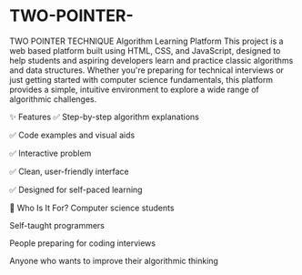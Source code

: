 # TWO-POINTER-
TWO POINTER TECHNIQUE 
 Algorithm Learning Platform
This project is a web based platform built using HTML, CSS, and JavaScript, designed to help students and aspiring developers learn and practice classic algorithms and data structures. Whether you're preparing for technical interviews or just getting started with computer science fundamentals, this platform provides a simple, intuitive environment to explore a wide range of algorithmic challenges.

✨ Features
✅ Step-by-step algorithm explanations

✅ Code examples and visual aids

✅ Interactive problem 

✅ Clean, user-friendly interface

✅ Designed for self-paced learning

🎯 Who Is It For?
Computer science students

Self-taught programmers

People preparing for coding interviews

Anyone who wants to improve their algorithmic thinking
